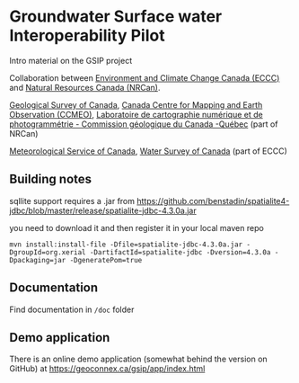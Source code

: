 # Groundwater Surface water Interoperability Pilot

Intro material on the GSIP project

Collaboration between [Environment and Climate Change Canada (ECCC)](https://www.ec.gc.ca) and [Natural Resources Canada (NRCan)](http://www.nrcan.gc.ca/).

[Geological Survey of Canada](http://www.nrcan.gc.ca/earth-sciences/science/geology/gsc/17100), [Canada Centre for Mapping and Earth Observation (CCMEO)](http://www.nrcan.gc.ca/earth-sciences/geomatics/10776), [Laboratoire de cartographie numérique et de photogrammétrie - Commission géologique du Canada -Québec](http://cgq-qgc.ca/en/facilities#LCNP) (part of NRCan)

[Meteorological Service of Canada](https://www.canada.ca/en/services/environment/weather.html), [Water Survey of Canada](https://www.canada.ca/en/environment-climate-change/services/water-overview/quantity/monitoring/survey.html) (part of ECCC)


## Building notes

sqllite support requires a .jar from https://github.com/benstadin/spatialite4-jdbc/blob/master/release/spatialite-jdbc-4.3.0a.jar

you need to download it and then register it in your local maven repo

```mvn install:install-file -Dfile=spatialite-jdbc-4.3.0a.jar -DgroupId=org.xerial -DartifactId=spatialite-jdbc -Dversion=4.3.0a -Dpackaging=jar -DgeneratePom=true```

## Documentation

Find documentation in `/doc` folder

## Demo application

There is an online demo application (somewhat behind the version on GitHub) at https://geoconnex.ca/gsip/app/index.html
